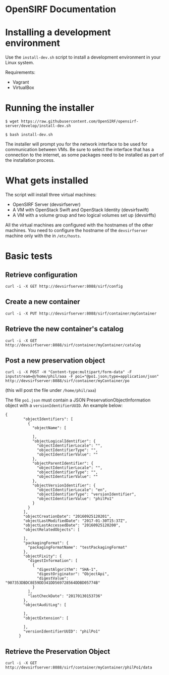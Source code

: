 # OpenSIRF Documentation

Installing a development environment
===============================

Use the `install-dev.sh` script to install a development environment in your Linux system.

Requirements:
* Vagrant
* VirtualBox

# Running the installer

`$ wget https://raw.githubusercontent.com/OpenSIRF/opensirf-server/develop/install-dev.sh`

`$ bash install-dev.sh`

The installer will prompt you for the network interface to be used for communication between VMs. Be sure to select the interface that has a connection to the internet, as some packages need to be installed as part of the installation process.

# What gets installed

The script will install three virtual machines:

* OpenSIRF Server (devsirfserver)
* A VM with OpenStack Swift and OpenStack Identity (devsirfswift)
* A VM with a volume group and two logical volumes set up (devsirffs)

All the virtual machines are configured with the hostnames of the other machines. You need to configure the hostname of the `devsirfserver` machine only with the in `/etc/hosts`.

# Basic tests

## Retrieve configuration

`curl -i -X GET http://devsirfserver:8088/sirf/config`

## Create a new container

`curl -i -X PUT http://devsirfserver:8088/sirf/container/myContainer`

## Retrieve the new container's catalog

`curl -i -X GET http://devsirfserver:8088/sirf/container/myContainer/catalog`

## Post a new preservation object

`curl -i -X POST -H "Content-type:multipart/form-data" -F inputstream=@/home/phil/aaa -F poi="@po1.json;type=application/json" http://devsirfserver:8088/sirf/container/myContainer/po`

(this will post the file under `/home/phil/aaa`)

The file `po1.json` must contain a JSON PreservationObjectInformation object with a `versionIdentifierUUID`. An example below:

```
{
        "objectIdentifiers": [
          {
            "objectName": [

            ],
            "objectLogicalIdentifier": {
              "objectIdentifierLocale": "",
              "objectIdentifierType": "",
              "objectIdentifierValue": ""
            },
            "objectParentIdentifier": {
              "objectIdentifierLocale": "",
              "objectIdentifierType": "",
              "objectIdentifierValue": ""
            },
            "objectVersionIdentifier": {
              "objectIdentifierLocale": "en",
              "objectIdentifierType": "versionIdentifier",
              "objectIdentifierValue": "philPo1"
            }
          }
        ],
        "objectCreationDate": "20160925120201",
        "objectLastModifiedDate": "2017-01-30T15:37Z",
        "objectLastAccessedDate": "20160925120200",
        "objectRelatedObjects": [

        ],
        "packagingFormat": {
          "packagingFormatName": "testPackagingFormat"
        },
        "objectFixity": {
          "digestInformation": [
            {
              "digestAlgorithm": "SHA-1",
              "digestOriginator": "ObjectApi",
              "digestValue": "907353DBDC8E59DD341DD569728564DDBD05774B"
            }
          ],
          "lastCheckDate": "20170130153736"
        },
        "objectAuditLog": [

        ],
        "objectExtension": [

        ],
        "versionIdentifierUUID": "philPo1"
      }
```

## Retrieve the Preservation Object

`curl -i -X GET http://devsirfserver:8088/sirf/container/myContainer/philPo1/data`
